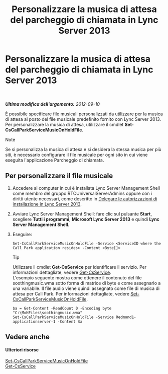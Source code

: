 ﻿---
title: Personalizzare la musica di attesa del parcheggio di chiamata in Lync Server 2013
TOCTitle: Personalizzare la musica di attesa del parcheggio di chiamata in Lync Server 2013
ms:assetid: 3d78e6f9-a4ae-49f4-a89f-4515acb49dac
ms:mtpsurl: https://technet.microsoft.com/it-it/library/JJ688031(v=OCS.15)
ms:contentKeyID: 49887529
ms.date: 08/24/2015
mtps_version: v=OCS.15
ms.translationtype: HT
---

# Personalizzare la musica di attesa del parcheggio di chiamata in Lync Server 2013

 

_**Ultima modifica dell'argomento:** 2012-09-10_

È possibile specificare file musicali personalizzati da utilizzare per la musica di attesa al posto del file musicale predefinito fornito con Lync Server 2013. Per personalizzare la musica di attesa, utilizzare il cmdlet **Set-CsCallParkServiceMusicOnHoldFile**.


> [!NOTE]
> Se si personalizza la musica di attesa e si desidera la stessa musica per più siti, è necessario configurare il file musicale per ogni sito in cui viene eseguita l'applicazione Parcheggio di chiamata.



## Per personalizzare il file musicale

1.  Accedere al computer in cui è installata Lync Server Management Shell come membro del gruppo RTCUniversalServerAdmins oppure con i diritti utente necessari, come descritto in [Delegare le autorizzazioni di installazione in Lync Server 2013](lync-server-2013-delegate-setup-permissions.md).

2.  Avviare Lync Server Management Shell: fare clic sul pulsante **Start**, scegliere **Tutti i programmi**, **Microsoft Lync Server 2013** e quindi **Lync Server Management Shell**.

3.  Eseguire:
    
        Set-CsCallParkServiceMusicOnHoldFile -Service <ServiceID where the Call Park application resides> -Content <Byte[]>
    
    > [!TIP]  
    > Utilizzare il cmdlet <strong>Get-CsService</strong> per identificare il servizio. Per informazioni dettagliate, vedere <a href="https://docs.microsoft.com/en-us/powershell/module/skype/Get-CsService">Get-CsService</a>.    
    L'esempio seguente mostra come ottenere il contenuto del file soothingmusic.wma sotto forma di matrice di byte e come assegnarlo a una variabile. Il file audio viene quindi assegnato come file di musica di attesa per Call Park. Per informazioni dettagliate, vedere [Set-CsCallParkServiceMusicOnHoldFile](https://docs.microsoft.com/en-us/powershell/module/skype/Set-CsCallParkServiceMusicOnHoldFile).
    
        $a = Get-Content -ReadCount 0 -Encoding byte "C:\MoHFiles\soothingmusic.wma"
        Set-CsCallParkServiceMusicOnHoldFile -Service Redmond1-applicationserver-1 -Content $a

## Vedere anche

#### Ulteriori risorse

[Set-CsCallParkServiceMusicOnHoldFile](https://docs.microsoft.com/en-us/powershell/module/skype/Set-CsCallParkServiceMusicOnHoldFile)  
[Get-CsService](https://docs.microsoft.com/en-us/powershell/module/skype/Get-CsService)

